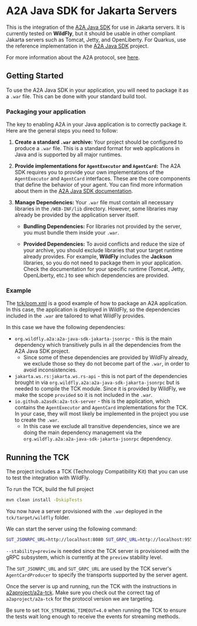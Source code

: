 # A2A Java SDK for Jakarta Servers

This is the integration of the [A2A Java SDK](https://github.com/a2aproject/a2a-java) for use in Jakarta servers. It is currently tested on **WildFly**, but it should be usable in other compliant Jakarta servers such as Tomcat, Jetty, and OpenLiberty. For Quarkus, use the reference implementation in the [A2A Java SDK](https://github.com/a2aproject/a2a-java) project.

For more information about the A2A protocol, see [here](https://github.com/a2aproject/a2a-spec).

## Getting Started

To use the A2A Java SDK in your application, you will need to package it as a `.war` file. This can be done with your standard build tool.

### Packaging your application

The key to enabling A2A in your Java application is to correctly package it. Here are the general steps you need to follow:

1.  **Create a standard `.war` archive:** Your project should be configured to produce a `.war` file. This is a standard format for web applications in Java and is supported by all major runtimes.

2.  **Provide implementations for `AgentExecutor` and `AgentCard`:** The A2A SDK requires you to provide your own implementations of the `AgentExecutor` and `AgentCard` interfaces. These are the core components that define the behavior of your agent. You can find more information about them in the [A2A Java SDK documentation](https://github.com/a2aproject/a2a-java).

3.  **Manage Dependencies:** Your `.war` file must contain all necessary libraries in the `/WEB-INF/lib` directory. However, some libraries may already be provided by the application server itself.

    * **Bundling Dependencies:** For libraries not provided by the server, you must bundle them inside your `.war`.

    * **Provided Dependencies:** To avoid conflicts and reduce the size of your archive, you should exclude libraries that your target runtime already provides. For example, **WildFly** includes the **Jackson** libraries, so you do not need to package them in your application. Check the documentation for your specific runtime (Tomcat, Jetty, OpenLiberty, etc.) to see which dependencies are provided.

### Example

The [tck/pom.xml](./tck/pom.xml) is a good example of how to package an A2A application. In this case, the application is deployed in WildFly, so the dependencies included in the `.war` are tailored to what WildFly provides.

In this case we have the following dependencies:

* `org.wildfly.a2a:a2a-java-sdk-jakarta-jsonrpc` - this is the main dependency which transitively pulls in all the dependencies from the A2A Java SDK project. 
    * Since some of these dependencies are provided by WildFly already, we exclude those so they do not become part of the `.war`, in order to avoid inconsistencies.
* `jakarta.ws.rs:jakarta.ws.rs-api` - this is not part of the dependencies brought in via `org.wildfly.a2a:a2a-java-sdk-jakarta-jsonrpc` but is needed to compile the TCK module. Since it is provided by WildFly, we make the scope `provided` so it is not included in the `.war`.   
* `io.github.a2asdk:a2a-tck-server` - this is the application, which contains the `AgentExecutor` and `AgentCard` implementations for the TCK. In your case, they will most likely be implemented in the project you use to create the `.war`. 
    * In this case we exclude all transitive dependencies, since we are doing the main dependency management via the `org.wildfly.a2a:a2a-java-sdk-jakarta-jsonrpc` dependency.

## Running the TCK

The project includes a TCK (Technology Compatibility Kit) that you can use to test the integration with WildFly. 

To run the TCK, build the full project
```bash
mvn clean install -DskipTests
```

You now have a server provisioned with the `.war` deployed in the `tck/target/wildfly` folder.

We can start the server using the following command:

```bash
SUT_JSONRPC_URL=http://localhost:8080 SUT_GRPC_URL=http://localhost:9555 tck/target/wildfly/bin/standalone.sh --stability=preview
```

`--stability=preview` is needed since the TCK server is provisioned with the gRPC subsystem, which is currently at the `preview` stability level.

The `SUT_JSONRPC_URL` and `SUT_GRPC_URL` are used by the TCK server's `AgentCardProducer` to specify the transports supported by the server agent.

Once the server is up and running, run the TCK with the instructions in [a2aproject/a2a-tck](https://github.com/a2aproject/a2a-tck). Make sure you check out the correct tag of `a2aproject/a2a-tck` for the protocol version we are targeting.

Be sure to set `TCK_STREAMING_TIMEOUT=4.0` when running the TCK to ensure the tests wait long enough to receive the events for streaming methods.
